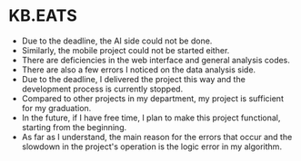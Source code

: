 # KB.EATS

- Due to the deadline, the AI side could not be done.
- Similarly, the mobile project could not be started either.
- There are deficiencies in the web interface and general analysis codes.
- There are also a few errors I noticed on the data analysis side.
- Due to the deadline, I delivered the project this way and the development process is currently stopped.
- Compared to other projects in my department, my project is sufficient for my graduation.
- In the future, if I have free time, I plan to make this project functional, starting from the beginning.
- As far as I understand, the main reason for the errors that occur and the slowdown in the project's operation is the logic error in my algorithm.
